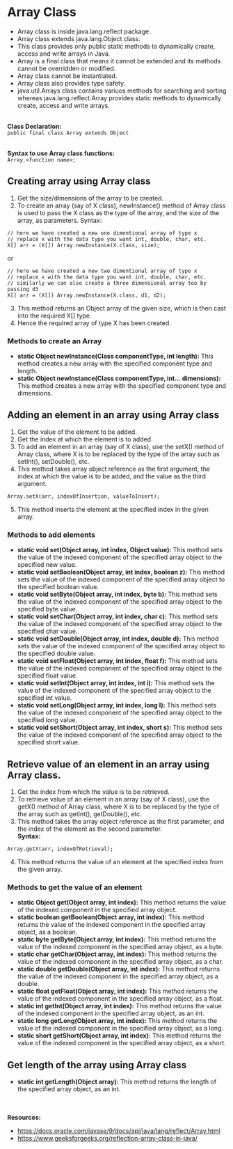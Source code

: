 # Array Class
* Array class is inside java.lang.reflect package.
* Array class extends java.lang.Object class.
* This class provides only public static methods to dynamically create, access and write arrays in Java.
* Array is a final class that means it cannot be extended and its methods cannot be overridden or modified.
* Array class cannot be instantiated.
* Array class also provides type safety.
* java.util.Arrays class contains variuos methods for searching and sorting whereas java.lang.reflect.Array provides static methods to dynamically create, access and write arrays.

<br>__Class Declaration:__<br>
`public final class Array extends Object`

<br>__Syntax to use Array class functions:__<br>
`Array.<function name>;`

## Creating array using Array class
1. Get the size/dimensions of the array to be created.
2. To create an array (say of X class), newInstance() method of Array class is used to pass the X class as the type of the array, and the size of the array, as parameters.
Syntax:
````
// here we have created a new one dimentional array of type x
// replace x with the data type you want int, double, char, etc.
X[] arr = (X[]) Array.newInstance(X.class, size);
````
or
````
// here we have created a new two dimentional array of type x
// replace x with the data type you want int, double, char, etc.
// similarly we can also create a three dimensional array too by passing d3
X[] arr = (X[]) Array.newInstance(X.class, d1, d2);
````
3. This method returns an Object array of the given size, which is then cast into the required X[] type.
4. Hence the required array of type X has been created.

### Methods to create an Array
* __static Object newInstance(Class<E> componentType, int length):__ This method creates a new array with the specified component type and length.
* __static Object newInstance(Class<E> componentType, int… dimensions):__ This method creates a new array with the specified component type and dimensions.

## Adding an element in an array using Array class
1. Get the value of the element to be added.
2. Get the index at which the element is to added.
3. To add an element in an array (say of X class), use the setX() method of Array class, where X is to be replaced by the type of the array such as setInt(), setDouble(), etc.
4. This method takes array object reference as the first argument, the index at which the value is to be added, and the value as the third argument.
````
Array.setX(arr, indexOfInsertion, valueToInsert);
````
5. This method inserts the element at the specified index in the given array.

### Methods to add elements
* __static void set(Object array, int index, Object value):__ This method sets the value of the indexed component of the specified array object to the specified new value.
* __static void setBoolean(Object array, int index, boolean z):__ This method sets the value of the indexed component of the specified array object to the specified boolean value.
* __static void setByte(Object array, int index, byte b):__ This method sets the value of the indexed component of the specified array object to the specified byte value.
* __static void setChar(Object array, int index, char c):__ This method sets the value of the indexed component of the specified array object to the specified char value.
* __static void setDouble(Object array, int index, double d):__ This method sets the value of the indexed component of the specified array object to the specified double value.
* __static void setFloat(Object array, int index, float f):__ This method sets the value of the indexed component of the specified array object to the specified float value.
* __static void setInt(Object array, int index, int i):__ This method sets the value of the indexed component of the specified array object to the specified int value.
* __static void setLong(Object array, int index, long l):__ This method sets the value of the indexed component of the specified array object to the specified long value.
* __static void setShort(Object array, int index, short s):__ This method sets the value of the indexed component of the specified array object to the specified short value.


## Retrieve value of an element in an array using Array class.
1. Get the index from which the value is to be retrieved.
2. To retrieve value of an element in an array (say of X class), use the getX() method of Array class, where X is to be replaced by the type of the array such as getInt(), getDouble(), etc.
3. This method takes the array object reference as the first parameter, and the index of the element as the second parameter.
<br>__Syntax:__
````
Array.getX(arr, indexOfRetrieval);
````
4. This method returns the value of an element at the specified index from the given array.

### Methods to get the value of an element
* __static Object get(Object array, int index):__ This method returns the value of the indexed component in the specified array object.
* __static boolean getBoolean(Object array, int index):__ This method returns the value of the indexed component in the specified array object, as a boolean.
* __static byte getByte(Object array, int index):__ This method returns the value of the indexed component in the specified array object, as a byte.
* __static char getChar(Object array, int index):__ This method returns the value of the indexed component in the specified array object, as a char.
* __static double getDouble(Object array, int index):__ This method returns the value of the indexed component in the specified array object, as a double.
* __static float getFloat(Object array, int index):__ This method returns the value of the indexed component in the specified array object, as a float.
* __static int getInt(Object array, int index):__ This method returns the value of the indexed component in the specified array object, as an int.
* __static long getLong(Object array, int index):__ This method returns the value of the indexed component in the specified array object, as a long.
* __static short getShort(Object array, int index):__ This method returns the value of the indexed component in the specified array object, as a short.

## Get length of the array using Array class
* __static int getLength(Object array):__ This method returns the length of the specified array object, as an int.


<br><br>__Resources:__
* https://docs.oracle.com/javase/9/docs/api/java/lang/reflect/Array.html
* https://www.geeksforgeeks.org/reflection-array-class-in-java/
